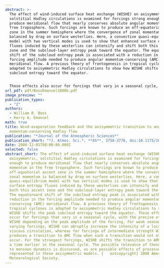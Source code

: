 ```yaml
---
abstract: >-
  The effect of wind-induced surface heat exchange (WISHE) on axisymmetric,
  solstitial Hadley circulations is examined for forcings strong enough to
  produce meridional flow that nearly conserves absolute angular momentum in the
  free troposphere. Such forcings are known to produce an off-equatorial ascent
  zone in the summer hemisphere where the convergence of zonal momentum is
  balanced by drag on surface westerlies. Here, a convective quasi-equilibrium
  model with two vertical modes is used to show that enhanced surface entropy
  fluxes induced by these westerlies can intensify and shift both this ascent
  zone and the subcloud-layer entropy peak toward the equator. The equatorward
  shift of the subcloud entropy peak is associated with a reduction in the
  forcing amplitude needed to produce angular momentum-conserving (AMC)
  meridional flow. A previous theory of frontogenesis in tropical cyclones is
  adapted to axisymmetric Hadley circulations to show how WISHE shifts the peak
  subcloud entropy toward the equator.


  These effects also occur for forcings that vary in a seasonal cycle, with the precise effect of WISHE depending on the peak amplitude of the forcing. For weak seasonally varying forcings, WISHE can abruptly increase the intensity of a local, viscous circulation, whereas for forcings of intermediate strength WISHE produces a transition to AMC flow when such a transition would not otherwise occur. For the strongest forcings, WISHE shifts the transition to AMC flow to a time earlier in the seasonal cycle. The possible relevance of these results to monsoon dynamics is discussed, as are possible effects of processes not represented in these axisymmetric models. 
url_pdf: pdf/BoosEmanuel2008b.pdf
image_preview: ""
publication_types:
  - "2"
authors:
  - William R. Boos
  - Kerry A. Emanuel
math: true
title: Wind-evaporation feedback and the axisymmetric transition to angular
  momentum-conserving Hadley flow
publication: "*Journal of the Atmospheric Sciences*"
publication_short: "*J. Atmos. Sci.*, **65**, 3758-3778, doi:10.1175/2008JAS2791.1"
date: 2008-12-01T08:00:00.000Z
selected: false
abstract_short: The effect of wind-induced surface heat exchange (WISHE) on
  axisymmetric, solstitial Hadley circulations is examined for forcings strong
  enough to produce meridional flow that nearly conserves absolute angular
  momentum in the free troposphere. Such forcings are known to produce an
  off-equatorial ascent zone in the summer hemisphere where the convergence of
  zonal momentum is balanced by drag on surface westerlies. Here, a convective
  quasi-equilibrium model with two vertical modes is used to show that enhanced
  surface entropy fluxes induced by these westerlies can intensify and shift
  both this ascent zone and the subcloud-layer entropy peak toward the equator.
  The equatorward shift of the subcloud entropy peak is associated with a
  reduction in the forcing amplitude needed to produce angular momentum -
  conserving (AMC) meridional flow. A previous theory of frontogenesis in
  tropical cyclones is adapted to axisymmetric Hadley circulations to show how
  WISHE shifts the peak subcloud entropy toward the equator. These effects also
  occur for forcings that vary in a seasonal cycle, with the precise effect of
  WISHE depending on the peak amplitude of the forcing. For weak seasonally
  varying forcings, WISHE can abruptly increase the intensity of a local,
  viscous circulation, whereas for forcings of intermediate strength WISHE
  produces a transition to AMC flow when such a transition would not otherwise
  occur. For the strongest forcings, WISHE shifts the transition to AMC flow to
  a time earlier in the seasonal cycle. The possible relevance of these results
  to monsoon dynamics is discussed, as are possible effects of processes not
  represented in these axisymmetric models. {	extcopyright} 2008 American
  Meteorological Society.
---
```

